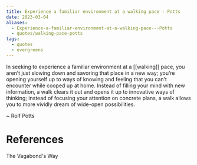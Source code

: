 ```yaml
---
title: Experience a familiar environment at a walking pace - Potts
date: 2023-03-04
aliases:
  - Experience-a-familiar-environment-at-a-walking-pace---Potts
  - quotes/walking-pace-potts
tags:
  - quotes
  - evergreens
---
```

In seeking to experience a familiar environment at a [[walking]] pace, you aren’t just slowing down and savoring that place in a new way; you’re opening yourself up to ways of knowing and feeling that you can’t encounter while cooped up at home. Instead of filling your mind with new information, a walk clears it out and opens it up to innovative ways of thinking; instead of focusing your attention on concrete plans, a walk allows you to more vividly dream of wide-open possibilities.

~ Rolf Potts

# References

The Vagabond's Way